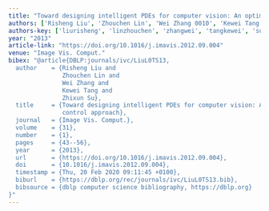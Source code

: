 ```yaml
---
title: "Toward designing intelligent PDEs for computer vision: An optimal control approach"
authors: ['Risheng Liu', 'Zhouchen Lin', 'Wei Zhang 0010', 'Kewei Tang', 'Zhixun Su']
authors-key: ['liurisheng', 'linzhouchen', 'zhangwei', 'tangkewei', 'suzhixun']
year: "2013"
article-link: "https://doi.org/10.1016/j.imavis.2012.09.004"
venue: "Image Vis. Comput."
bibex: "@article{DBLP:journals/ivc/LiuL0TS13,
  author    = {Risheng Liu and
               Zhouchen Lin and
               Wei Zhang and
               Kewei Tang and
               Zhixun Su},
  title     = {Toward designing intelligent PDEs for computer vision: An optimal
               control approach},
  journal   = {Image Vis. Comput.},
  volume    = {31},
  number    = {1},
  pages     = {43--56},
  year      = {2013},
  url       = {https://doi.org/10.1016/j.imavis.2012.09.004},
  doi       = {10.1016/j.imavis.2012.09.004},
  timestamp = {Thu, 20 Feb 2020 09:11:45 +0100},
  biburl    = {https://dblp.org/rec/journals/ivc/LiuL0TS13.bib},
  bibsource = {dblp computer science bibliography, https://dblp.org}
}"
---
```

